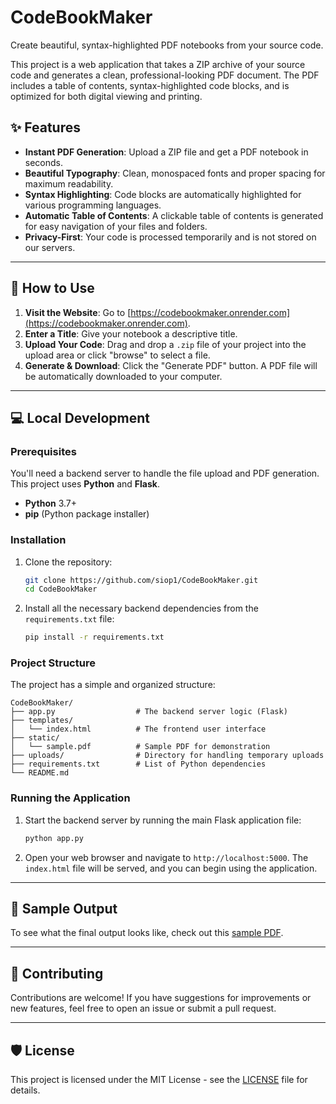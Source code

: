 # CodeBookMaker

Create beautiful, syntax-highlighted PDF notebooks from your source code.

This project is a web application that takes a ZIP archive of your source code and generates a clean, professional-looking PDF document. The PDF includes a table of contents, syntax-highlighted code blocks, and is optimized for both digital viewing and printing.

## ✨ Features

- **Instant PDF Generation**: Upload a ZIP file and get a PDF notebook in seconds.  
- **Beautiful Typography**: Clean, monospaced fonts and proper spacing for maximum readability.  
- **Syntax Highlighting**: Code blocks are automatically highlighted for various programming languages.  
- **Automatic Table of Contents**: A clickable table of contents is generated for easy navigation of your files and folders.  
- **Privacy-First**: Your code is processed temporarily and is not stored on our servers.

---

## 🚀 How to Use

1. **Visit the Website**: Go to [https://codebookmaker.onrender.com](https://codebookmaker.onrender.com).  
2. **Enter a Title**: Give your notebook a descriptive title.  
3. **Upload Your Code**: Drag and drop a `.zip` file of your project into the upload area or click "browse" to select a file.  
4. **Generate & Download**: Click the "Generate PDF" button. A PDF file will be automatically downloaded to your computer.

---

## 💻 Local Development

### Prerequisites

You'll need a backend server to handle the file upload and PDF generation. This project uses **Python** and **Flask**.

- **Python** 3.7+  
- **pip** (Python package installer)

### Installation

1. Clone the repository:  
   ```bash
   git clone https://github.com/siop1/CodeBookMaker.git
   cd CodeBookMaker
   ```

2. Install all the necessary backend dependencies from the `requirements.txt` file:  
   ```bash
   pip install -r requirements.txt
   ```

### Project Structure

The project has a simple and organized structure:

```
CodeBookMaker/
├── app.py                  # The backend server logic (Flask)
├── templates/
│   └── index.html          # The frontend user interface
├── static/
│   └── sample.pdf          # Sample PDF for demonstration
├── uploads/                # Directory for handling temporary uploads
├── requirements.txt        # List of Python dependencies
└── README.md
```

### Running the Application

1. Start the backend server by running the main Flask application file:  
   ```bash
   python app.py
   ```

2. Open your web browser and navigate to `http://localhost:5000`. The `index.html` file will be served, and you can begin using the application.

---

## 📄 Sample Output

To see what the final output looks like, check out this [sample PDF](https://github.com/siop1/CodeBookMaker/blob/master/static/sample.pdf).

---

## 🤝 Contributing

Contributions are welcome! If you have suggestions for improvements or new features, feel free to open an issue or submit a pull request.

---

## 🛡️ License

This project is licensed under the MIT License - see the [LICENSE](https://github.com/siop1/CodeBookMaker/blob/master/LICENSE) file for details.

